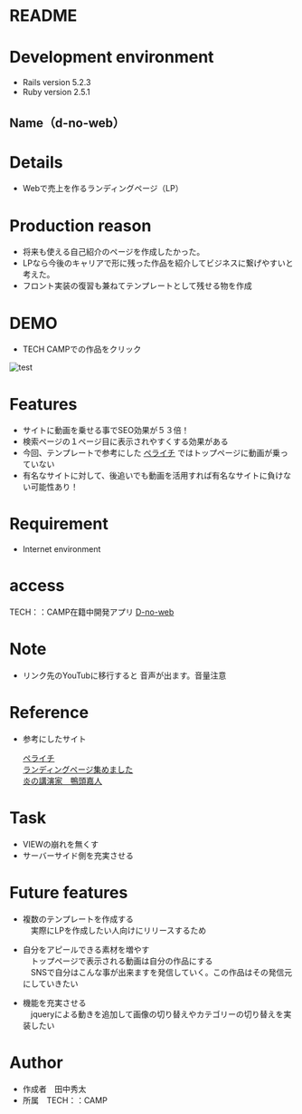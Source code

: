 # README

# Development environment
* Rails version
5.2.3
* Ruby version
2.5.1

## Name（d-no-web）  

# Details

* Webで売上を作るランディングページ（LP）

# Production reason

* 将来も使える自己紹介のページを作成したかった。
* LPなら今後のキャリアで形に残った作品を紹介してビジネスに繋げやすいと考えた。
* フロント実装の復習も兼ねてテンプレートとして残せる物を作成

# DEMO
 * TECH CAMPでの作品をクリック
 
 ![test](https://user-images.githubusercontent.com/61194189/78894919-ed25e700-7aa8-11ea-8256-0edd7dbeb742.gif)
 
# Features

* サイトに動画を乗せる事でSEO効果が５３倍！  
* 検索ページの１ページ目に表示されやすくする効果がある  
* 今回、テンプレートで参考にした
[ペライチ](https://peraichi.com/)
ではトップページに動画が乗っていない   
* 有名なサイトに対して、後追いでも動画を活用すれば有名なサイトに負けない可能性あり！

# Requirement

* Internet environment

# access

TECH：：CAMP在籍中開発アプリ
[D-no-web](https://dnoweb.herokuapp.com/)

# Note

* リンク先のYouTubに移行すると
音声が出ます。音量注意

# Reference
* 参考にしたサイト  

  [ペライチ](https://peraichi.com/)  
  [ランディングページ集めました](http://lp-web.com/?fbclid=IwAR2IBRO4NAVuumN32U_M1rhNU9-yIWEb_UG9Xj3micj21WATEhw2HW2qYp4)  
  [炎の講演家　鴨頭嘉人](https://kamogashira.com/)


# Task

* VIEWの崩れを無くす
* サーバーサイド側を充実させる

# Future features

* 複数のテンプレートを作成する  
　実際にLPを作成したい人向けにリリースするため
 
* 自分をアピールできる素材を増やす  
　トップページで表示される動画は自分の作品にする  
　SNSで自分はこんな事が出来ますを発信していく。この作品はその発信元にしていきたい  
 
* 機能を充実させる  
　jqueryによる動きを追加して画像の切り替えやカテゴリーの切り替えを実装したい

# Author

* 作成者　田中秀太
* 所属　TECH：：CAMP

